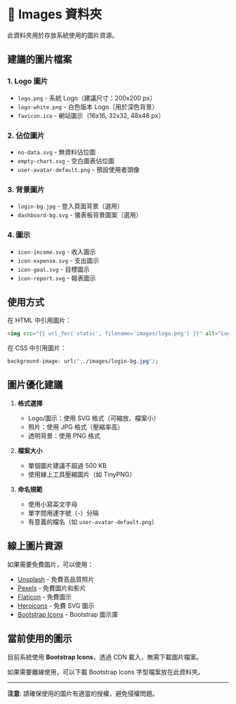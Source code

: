 # 📁 Images 資料夾

此資料夾用於存放系統使用的圖片資源。

## 建議的圖片檔案

### 1. **Logo 圖片**
- `logo.png` - 系統 Logo（建議尺寸：200x200 px）
- `logo-white.png` - 白色版本 Logo（用於深色背景）
- `favicon.ico` - 網站圖示（16x16, 32x32, 48x48 px）

### 2. **佔位圖片**
- `no-data.svg` - 無資料佔位圖
- `empty-chart.svg` - 空白圖表佔位圖
- `user-avatar-default.png` - 預設使用者頭像

### 3. **背景圖片**
- `login-bg.jpg` - 登入頁面背景（選用）
- `dashboard-bg.svg` - 儀表板背景圖案（選用）

### 4. **圖示**
- `icon-income.svg` - 收入圖示
- `icon-expense.svg` - 支出圖示
- `icon-goal.svg` - 目標圖示
- `icon-report.svg` - 報表圖示

## 使用方式

在 HTML 中引用圖片：
```html
<img src="{{ url_for('static', filename='images/logo.png') }}" alt="Logo">
```

在 CSS 中引用圖片：
```css
background-image: url('../images/login-bg.jpg');
```

## 圖片優化建議

1. **格式選擇**
   - Logo/圖示：使用 SVG 格式（可縮放、檔案小）
   - 照片：使用 JPG 格式（壓縮率高）
   - 透明背景：使用 PNG 格式

2. **檔案大小**
   - 單個圖片建議不超過 500 KB
   - 使用線上工具壓縮圖片（如 TinyPNG）

3. **命名規範**
   - 使用小寫英文字母
   - 單字間用連字號（-）分隔
   - 有意義的檔名（如 `user-avatar-default.png`）

## 線上圖片資源

如果需要免費圖片，可以使用：
- [Unsplash](https://unsplash.com/) - 免費高品質照片
- [Pexels](https://www.pexels.com/) - 免費圖片和影片
- [Flaticon](https://www.flaticon.com/) - 免費圖示
- [Heroicons](https://heroicons.com/) - 免費 SVG 圖示
- [Bootstrap Icons](https://icons.getbootstrap.com/) - Bootstrap 圖示庫

## 當前使用的圖示

目前系統使用 **Bootstrap Icons**，透過 CDN 載入，無需下載圖片檔案。

如果需要離線使用，可以下載 Bootstrap Icons 字型檔案放在此資料夾。

---

**注意**: 請確保使用的圖片有適當的授權，避免侵權問題。